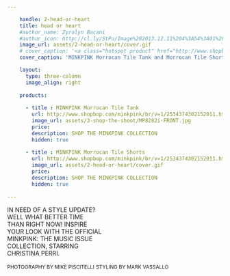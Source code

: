 ```yaml
---

    handle: 2-head-or-heart
    title: head or heart
    #author_name: Zyralyn Bacani
    #author_icon: http://cl.ly/StPu/Image%202013.12.11%204%3A54%3A01%20pm.png
    image_url: assets/2-head-or-heart/cover.gif
    # cover_caption: '<a class="hotspot product" href="http://www.shopbop.com/minkpink/br/v=1/2534374302152011.htm#1">MINKPINK Morrocan Tile Tank and Morrocan Tile Short</a>'
    cover_caption: 'MINKPINK Morrocan Tile Tank and Morrocan Tile Short'

    layout:
      type: three-column
      image_align: right
    
    products:
  
      - title : MINKPINK Morrocan Tile Tank 
        url: http://www.shopbop.com/minkpink/br/v=1/2534374302152011.htm#1
        image_url: assets/3-shop-the-shoot/MP8282i-FRONT.jpg
        price: 
        description: SHOP THE MINKPINK COLLECTION
        hidden: true
        
      - title : MINKPINK Morrocan Tile Shorts 
        url: http://www.shopbop.com/minkpink/br/v=1/2534374302152011.htm#2
        image_url: assets/2-head-or-heart/cover.gif
        price: 
        description: SHOP THE MINKPINK COLLECTION
        hidden: true
        
---
```

<style>
  article[data-page="2-head-or-heart"] .title {
    background: url(assets/2-head-or-heart/cover-heading.svg) no-repeat;
    background-size: contain;
    color: transparent;
    min-height: 120px;
  }
  
  article[data-page="2-head-or-heart"] .body {
    font-family: "proxima-nova";
  }
  
  big { font-size: 120% }
/*  p > span { font-style: normal; }*/

  #header-image {
    position: relative;
    margin-left: -93px;
    max-width: initial;
    width: 310px;
  }

  @media only screen and (min-width: 768px) {
    article[data-page="2-head-or-heart"] header .title {
      position: absolute;
      top: 15%;
      height: 60%;
    }

    article[data-page="2-head-or-heart"] .body {
      position: relative;
      top: 60%;
    }
  }
</style>

IN NEED OF A STYLE UPDATE?     
WELL WHAT BETTER TIME     
THAN RIGHT NOW! INSPIRE      
YOUR LOOK WITH THE OFFICIAL     
MINKPINK: THE MUSIC ISSUE    
COLLECTION, STARRING    
CHRISTINA PERRI.

<small>PHOTOGRAPHY BY MIKE PISCITELLI</small>
<small>STYLING BY MARK VASSALLO</small>
